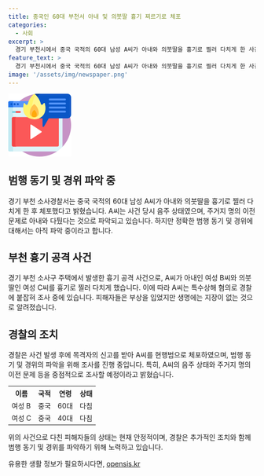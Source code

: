 ```yaml
---
title: 중국인 60대 부천서 아내 및 의붓딸 흉기 찌르기로 체포
categories:
  - 사회
excerpt: >
  경기 부천시에서 중국 국적의 60대 남성 A씨가 아내와 의붓딸을 흉기로 찔러 다치게 한 사건이 발생했다. A씨는 음주 상태에서 아내와 말다툼을 벌이다가 흉기를 휘두르고 의붓딸까지 공격한 것으로 조사됐다. 피해자들은 부상을 입었지만 생명에는 지장이 없는 상태이며, 경찰은 A씨를 현행범으로 체포했다. 이에 대한 정확한 사건 경위는 조사 중이며, 더 자세한 내용이 밝혀질 예정이다.
feature_text: >
  경기 부천시에서 중국 국적의 60대 남성 A씨가 아내와 의붓딸을 흉기로 찔러 다치게 한 사건이 발생했다. A씨는 음주 상태에서 아내와 말다툼을 벌이다가 흉기를 휘두르고 의붓딸까지 공격한 것으로 조사됐다. 피해자들은 부상을 입었지만 생명에는 지장이 없는 상태이며, 경찰은 A씨를 현행범으로 체포했다. 이에 대한 정확한 사건 경위는 조사 중이며, 더 자세한 내용이 밝혀질 예정이다.
image: '/assets/img/newspaper.png'
---
```


<p><img src="/assets/img/news.png" alt="rentncar 속보" /></p>

<h2 data-ke-size="size26">범행 동기 및 경위 파악 중</h2>

<p data-ke-size="size16">경기 부천 소사경찰서는 중국 국적의 60대 남성 A씨가 아내와 의붓딸을 흉기로 찔러 다치게 한 후 체포했다고 밝혔습니다. A씨는 사건 당시 음주 상태였으며, 주거지 명의 이전 문제로 아내와 다퉜다는 것으로 파악되고 있습니다. 하지만 정확한 범행 동기 및 경위에 대해서는 아직 파악 중이라고 합니다.</p>

<h2 data-ke-size="size26">부천 흉기 공격 사건</h2>

<p data-ke-size="size16">경기 부천 소사구 주택에서 발생한 흉기 공격 사건으로, A씨가 아내인 여성 B씨와 의붓딸인 여성 C씨를 흉기로 찔러 다치게 했습니다. 이에 따라 A씨는 특수상해 혐의로 경찰에 붙잡혀 조사 중에 있습니다. 피해자들은 부상을 입었지만 생명에는 지장이 없는 것으로 알려졌습니다.</p>

<h2 data-ke-size="size26">경찰의 조치</h2>

<p data-ke-size="size16">경찰은 사건 발생 후에 목격자의 신고를 받아 A씨를 현행범으로 체포하였으며, 범행 동기 및 경위의 파악을 위해 조사를 진행 중입니다. 특히, A씨의 음주 상태와 주거지 명의 이전 문제 등을 중점적으로 조사할 예정이라고 밝혔습니다.</p>

<table>
  <tr>
    <th>이름</th>
    <th>국적</th>
    <th>연령</th>
    <th>상태</th>
  </tr>
  <tr>
    <td>여성 B</td>
    <td>중국</td>
    <td>60대</td>
    <td>다침</td>
  </tr>
  <tr>
    <td>여성 C</td>
    <td>중국</td>
    <td>40대</td>
    <td>다침</td>
  </tr>
</table>

<p data-ke-size="size16">위의 사건으로 다친 피해자들의 상태는 현재 안정적이며, 경찰은 추가적인 조치와 함께 범행 동기 및 경위를 파악하기 위해 노력하고 있습니다.</p>
유용한 생활 정보가 필요하시다면, <a href="https://opensis.kr" rel="dofollow">opensis.kr</a>


